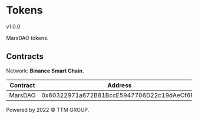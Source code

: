 # Tokens
v1.0.0

MarsDAO tokens.

## Contracts

Network: **Binance Smart Chain**.

| Contract | Address                                    |
| -------- | ------------------------------------------ |
| MarsDAO  | 0x60322971a672B81BccE5947706D22c19dAeCf6Fb |

Powered by 2022 © TTM GROUP.
